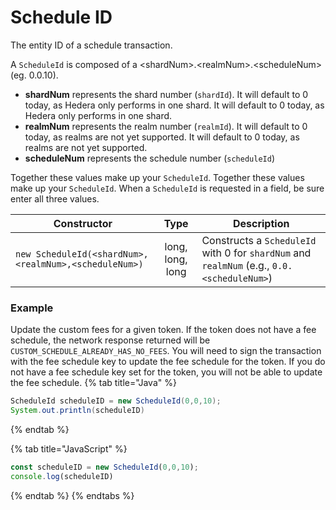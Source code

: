 # Schedule ID

The entity ID of a schedule transaction.

A `ScheduleId` is composed of a \<shardNum>.\<realmNum>.\<scheduleNum> (eg. 0.0.10).

* **shardNum** represents the shard number (`shardId`). It will default to 0 today, as Hedera only performs in one shard. It will default to 0 today, as Hedera only performs in one shard.
* **realmNum** represents the realm number (`realmId`). It will default to 0 today, as realms are not yet supported. It will default to 0 today, as realms are not yet supported.
* **scheduleNum** represents the schedule number (`scheduleId`)

Together these values make up your `ScheduleId`. Together these values make up your `ScheduleId`. When a `ScheduleId` is requested in a field, be sure enter all three values.

| **Constructor**                                                         |     **Type**     | **Description**                                                                                  |
| ----------------------------------------------------------------------- |:----------------:| ------------------------------------------------------------------------------------------------ |
| `new ScheduleId(<shardNum>,<realmNum>,<scheduleNum>)` | long, long, long | Constructs a `ScheduleId` with 0 for `shardNum` and `realmNum` (e.g., `0.0.<scheduleNum>`) |

### Example

Update the custom fees for a given token. If the token does not have a fee schedule, the network response returned will be `CUSTOM_SCHEDULE_ALREADY_HAS_NO_FEES`. You will need to sign the transaction with the fee schedule key to update the fee schedule for the token. If you do not have a fee schedule key set for the token, you will not be able to update the fee schedule.
{% tab title="Java" %}
```java
ScheduleId scheduleID = new ScheduleId(0,0,10); 
System.out.println(scheduleID)
```
{% endtab %}

{% tab title="JavaScript" %}
```javascript
const scheduleID = new ScheduleId(0,0,10); 
console.log(scheduleID)
```
{% endtab %}
{% endtabs %}
